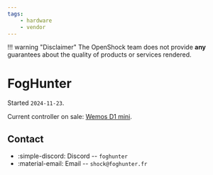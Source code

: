 ```yaml
---
tags:
    - hardware
    - vendor
---
```


!!! warning "Disclaimer"
    The OpenShock team does not provide **any** guarantees about the quality of products or services rendered.

# FogHunter

Started `2024-11-23`.

Current controller on sale: [Wemos D1 mini](../../hardware/boards/wemos/d1-mini-esp32.md).

## Contact

- :simple-discord: Discord -- `foghunter`
- :material-email: Email -- `shock@foghunter.fr`
